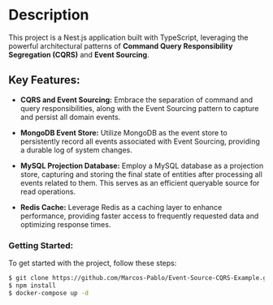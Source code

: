 # Description

This project is a Nest.js application built with TypeScript, leveraging the powerful architectural patterns of **Command Query Responsibility Segregation (CQRS)** and **Event Sourcing**.

## Key Features:
- **CQRS and Event Sourcing:** Embrace the separation of command and query responsibilities, along with the Event Sourcing pattern to capture and persist all domain events.

- **MongoDB Event Store:** Utilize MongoDB as the event store to persistently record all events associated with Event Sourcing, providing a durable log of system changes.

- **MySQL Projection Database:** Employ a MySQL database as a projection store, capturing and storing the final state of entities after processing all events related to them. This serves as an efficient queryable source for read operations.

- **Redis Cache:** Leverage Redis as a caching layer to enhance performance, providing faster access to frequently requested data and optimizing response times.

### Getting Started:
To get started with the project, follow these steps:

```bash
$ git clone https://github.com/Marcos-Pablo/Event-Source-CQRS-Example.git
$ npm install
$ docker-compose up -d
```